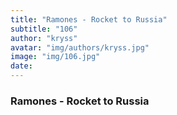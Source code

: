 ```yaml
---
title: "Ramones - Rocket to Russia"
subtitle: "106"
author: "kryss"
avatar: "img/authors/kryss.jpg"
image: "img/106.jpg"
date:
---
```


### Ramones - Rocket to Russia
